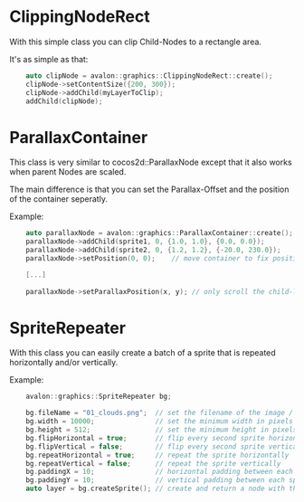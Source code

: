 # ClippingNodeRect

With this simple class you can clip Child-Nodes to a rectangle area.

It's as simple as that:

```cpp
    auto clipNode = avalon::graphics::ClippingNodeRect::create();
    clipNode->setContentSize({200, 300});
    clipNode->addChild(myLayerToClip);
    addChild(clipNode);
```

# ParallaxContainer

This class is very similar to cocos2d::ParallaxNode except that it also
works when parent Nodes are scaled.

The main difference is that you can set the Parallax-Offset and the position
of the container seperatly.

Example:

```cpp
    auto parallaxNode = avalon::graphics::ParallaxContainer::create();
    parallaxNode->addChild(sprite1, 0, {1.0, 1.0}, {0.0, 0.0});
    parallaxNode->addChild(sprite2, 0, {1.2, 1.2}, {-20.0, 230.0});
    parallaxNode->setPosition(0, 0);    // move container to fix position

    [...]
    
    parallaxNode->setParallaxPosition(x, y); // only scroll the child-layers
```

# SpriteRepeater

With this class you can easily create a batch of a sprite that is repeated
horizontally and/or vertically.

Example:

```cpp
    avalon::graphics::SpriteRepeater bg;

    bg.fileName = "01_clouds.png";  // set the filename of the image / frame
    bg.width = 10000;               // set the minimum width in pixels
    bg.height = 512;                // set the minimum height in pixels
    bg.flipHorizontal = true;       // flip every second sprite horizontally
    bg.flipVertical = false;        // flip every second sprite vertically
    bg.repeatHorizontal = true;     // repeat the sprite horizontally
    bg.repeatVertical = false;      // repeat the sprite vertically
    bg.paddingX = 10;               // horizontal padding between each sprite
    bg.paddingY = 10;               // vertical padding between each sprite
    auto layer = bg.createSprite(); // create and return a node with the batched sprites
```
